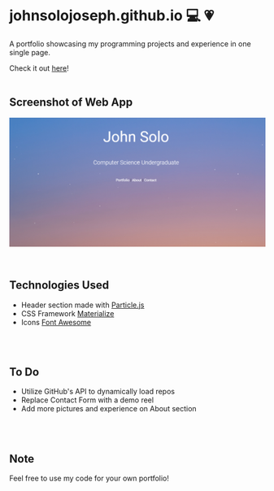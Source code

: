 # johnsolojoseph.github.io :computer: :heartpulse:
A portfolio showcasing my programming projects and experience in one single page.

Check it out [here](https://johnsolojoseph.github.io)!
<br />
<br />

## Screenshot of Web App
![Portfolio](assets/landing.png)

<br />

## Technologies Used

- Header section made with [Particle.js](https://vincentgarreau.com/particles.js/)
- CSS Framework [Materialize](https://materializecss.com/)
- Icons [Font Awesome](https://fontawesome.com/icons)

<br />
<br />

## To Do

- Utilize GitHub's API to dynamically load repos
- Replace Contact Form with a demo reel
- Add more pictures and experience on About section

<br />
<br />

## Note
Feel free to use my code for your own portfolio!
